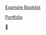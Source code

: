 
[Example Booklist](https://whatlibrarian.github.io/docs/booklist.html)

[Portfolio](http://whatlibrarian.com)

:purple_heart:
